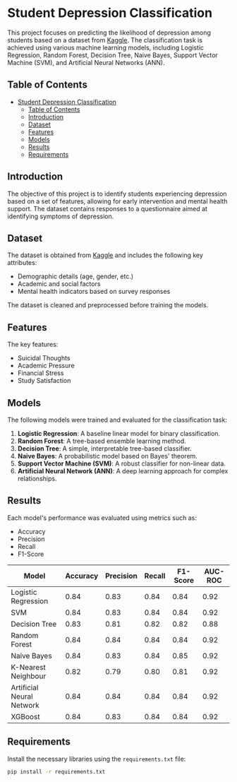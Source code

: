 # Student Depression Classification

This project focuses on predicting the likelihood of depression among students based on a dataset from [Kaggle](https://www.kaggle.com/datasets/hopesb/student-depression-dataset). The classification task is achieved using various machine learning models, including Logistic Regression, Random Forest, Decision Tree, Naive Bayes, Support Vector Machine (SVM), and Artificial Neural Networks (ANN).

## Table of Contents
- [Student Depression Classification](#student-depression-classification)
  - [Table of Contents](#table-of-contents)
  - [Introduction](#introduction)
  - [Dataset](#dataset)
  - [Features](#features)
  - [Models](#models)
  - [Results](#results)
  - [Requirements](#requirements)

## Introduction
The objective of this project is to identify students experiencing depression based on a set of features, allowing for early intervention and mental health support. The dataset contains responses to a questionnaire aimed at identifying symptoms of depression.

## Dataset
The dataset is obtained from [Kaggle](https://www.kaggle.com/datasets/hopesb/student-depression-dataset) and includes the following key attributes:
- Demographic details (age, gender, etc.)
- Academic and social factors
- Mental health indicators based on survey responses

The dataset is cleaned and preprocessed before training the models.

## Features
The key features:
- Suicidal Thoughts
- Academic Pressure
- Financial Stress
- Study Satisfaction

## Models
The following models were trained and evaluated for the classification task:
1. **Logistic Regression**: A baseline linear model for binary classification.
2. **Random Forest**: A tree-based ensemble learning method.
3. **Decision Tree**: A simple, interpretable tree-based classifier.
4. **Naive Bayes**: A probabilistic model based on Bayes' theorem.
5. **Support Vector Machine (SVM)**: A robust classifier for non-linear data.
6. **Artificial Neural Network (ANN)**: A deep learning approach for complex relationships.

## Results
Each model's performance was evaluated using metrics such as:
- Accuracy
- Precision
- Recall
- F1-Score

| Model                     | Accuracy | Precision | Recall | F1-Score | AUC-ROC |
| ------------------------- | -------- | --------- | ------ | -------- | ------- |
| Logistic Regression       | 0.84     | 0.83      | 0.84   | 0.84     | 0.92    |
| SVM                       | 0.84     | 0.83      | 0.84   | 0.84     | 0.92    |
| Decision Tree             | 0.83     | 0.81      | 0.82   | 0.82     | 0.88    |
| Random Forest             | 0.84     | 0.84      | 0.84   | 0.84     | 0.92    |
| Naive Bayes               | 0.84     | 0.83      | 0.84   | 0.85     | 0.92    |
| K-Nearest Neighbour       | 0.82     | 0.79      | 0.80   | 0.81     | 0.92    |
| Artificial Neural Network | 0.84     | 0.84      | 0.84   | 0.84     | 0.92    |
| XGBoost                   | 0.84     | 0.83      | 0.84   | 0.84     | 0.92    |

## Requirements
Install the necessary libraries using the `requirements.txt` file:
```bash
pip install -r requirements.txt